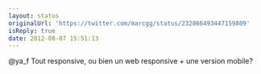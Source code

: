 ```yaml
---
layout: status
originalUrl: 'https://twitter.com/marcgg/status/232866493447159809'
isReply: true
date: 2012-08-07 15:51:13
---
```


@ya_f Tout responsive, ou bien un web responsive + une version mobile?

